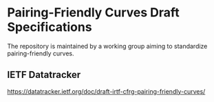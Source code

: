 ﻿# Pairing-Friendly Curves Draft Specifications
The repository is maintained by a working group aiming to standardize pairing-friendly curves.

## IETF Datatracker
https://datatracker.ietf.org/doc/draft-irtf-cfrg-pairing-friendly-curves/
